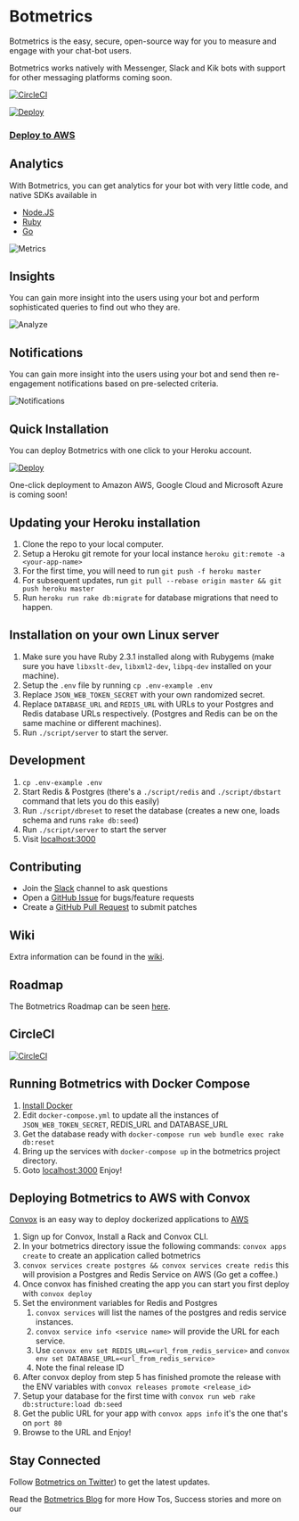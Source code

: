 # Botmetrics

Botmetrics is the easy, secure, open-source way for you to measure and
engage with your chat-bot users.

Botmetrics works natively with Messenger, Slack and Kik bots with
support for other messaging platforms coming soon.

[![CircleCI](https://circleci.com/gh/botmetrics/botmetrics/tree/master.svg?style=svg)](https://circleci.com/gh/botmetrics/botmetrics/tree/master)

[![Deploy](https://www.herokucdn.com/deploy/button.svg)](https://heroku.com/deploy?template=https://github.com/botmetrics/botmetrics)

### [Deploy to AWS](#deploy-to-aws-with-convox)

## Analytics

With Botmetrics, you can get analytics for your bot with very little
code, and native SDKs available in

* [Node.JS](https://github.com/botmetrics/botmetrics.js)
* [Ruby](https://github.com/botmetrics/botmetrics-rb)
* [Go](https://github.com/botmetrics/go-botmetrics)

![Metrics](https://github.com/botmetrics/botmetrics/raw/master/app/assets/images/homepage/metrics.png)

## Insights

You can gain more insight into the users using your bot and perform
sophisticated queries to find out who they are.

![Analyze](https://github.com/botmetrics/botmetrics/raw/master/app/assets/images/homepage/analyze.png)

## Notifications

You can gain more insight into the users using your bot and send then
re-engagement notifications based on pre-selected criteria.

![Notifications](https://github.com/botmetrics/botmetrics/raw/master/app/assets/images/homepage/notifications.png)

## Quick Installation

You can deploy Botmetrics with one click to your Heroku account.

[![Deploy](https://www.herokucdn.com/deploy/button.svg)](https://heroku.com/deploy?template=https://github.com/botmetrics/botmetrics)

One-click deployment to Amazon AWS, Google Cloud and Microsoft Azure is
coming soon!

## Updating your Heroku installation

1. Clone the repo to your local computer.
2. Setup a Heroku git remote for your local instance `heroku git:remote -a <your-app-name>`
3. For the first time, you will need to run `git push -f heroku master`
4. For subsequent updates, run `git pull --rebase origin master && git push heroku master`
5. Run `heroku run rake db:migrate` for database migrations that need to
   happen.

## Installation on your own Linux server

1. Make sure you have Ruby 2.3.1 installed along with Rubygems (make
   sure you have `libxslt-dev`, `libxml2-dev`, `libpq-dev` installed on
your machine).
2. Setup the `.env` file by running `cp .env-example .env`
3. Replace `JSON_WEB_TOKEN_SECRET` with your own randomized secret.
4. Replace `DATABASE_URL` and `REDIS_URL` with URLs to your Postgres and Redis database URLs respectively. (Postgres and Redis can be on the same machine or different machines).
5. Run `./script/server` to start the server.

## Development

1. `cp .env-example .env`
2. Start Redis & Postgres (there's a `./script/redis` and
   `./script/dbstart` command that lets you do this easily)
3. Run `./script/dbreset` to reset the database (creates a new one,
   loads schema and runs `rake db:seed`)
4. Run `./script/server` to start the server
5. Visit [localhost:3000](http://localhost:3000)

## Contributing

* Join the [Slack](https://slack.getbotmetrics.com) channel to ask questions
* Open a [GitHub Issue](https://github.com/botmetrics/botmetrics/issues/new) for bugs/feature requests
* Create a [GitHub Pull Request](https://help.github.com/articles/using-pull-requests/) to submit patches

## Wiki

Extra information can be found in the [wiki](https://github.com/botmetrics/botmetrics/wiki).

## Roadmap

The Botmetrics Roadmap can be seen
[here](https://github.com/botmetrics/botmetrics/projects/1).

## CircleCI

[![CircleCI](https://circleci.com/gh/botmetrics/botmetrics/tree/master.svg?style=svg)](https://circleci.com/gh/botmetrics/botmetrics/tree/master)

## Running Botmetrics with Docker Compose

1. [Install Docker](https://www.docker.com/products/overview#/install_the_platform/?utm_source=getbotmetrics.com&utm_campaign=github_docker)
2. Edit `docker-compose.yml` to update all the instances of  `JSON_WEB_TOKEN_SECRET`, REDIS_URL and DATABASE_URL
3. Get the database ready with `docker-compose run web bundle exec rake db:reset`
4. Bring up the services with `docker-compose up` in the botmetrics project directory.
5. Goto [localhost:3000](http://localhost:3000) Enjoy!

## Deploying Botmetrics to AWS with Convox

[Convox](https://www.convox.com) is an easy way to deploy dockerized applications to [AWS](http://www.aws.com)

1. Sign up for Convox, Install a Rack and Convox CLI.
2. In your botmetrics directory issue the following commands:
   `convox apps create` to create an application called botmetrics
3. `convox services create postgres && convox services create redis` this will provision a Postgres and Redis Service on AWS (Go get a coffee.)
4. Once convox has finished creating the app you can start you first deploy with `convox deploy`
5. Set the environment variables for Redis and Postgres
   1. `convox services` will list the names of the postgres and redis service instances.
   2. `convox service info <service name>` will provide the URL for each service.
   3. Use `convox env set REDIS_URL=<url_from_redis_service>` and `convox env set DATABASE_URL=<url_from_redis_service>`
   4. Note the final release ID
6. After convox deploy from step 5 has finished promote the release with the ENV variables with `convox releases promote <release_id>`
7. Setup your database for the first time with `convox run web rake db:structure:load db:seed`
8. Get the public URL for your app with `convox apps info` it's the one that's on `port 80`
9. Browse to the URL and Enjoy!

## Stay Connected

Follow [Botmetrics on Twitter](https://www.twitter.com/getbotmetrics/?utm_source=github&utm_campaign=repo&utm_keyword=botmetrics_repo)) to get the latest updates.

Read the [Botmetrics Blog](http://blog.getbotmetrics.com/?utm_source=github&utm_campaign=repo&utm_keyword=botmetrics_repo) for more How Tos, Success stories and more on our


